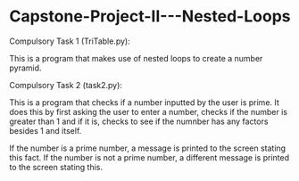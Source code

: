 # Capstone-Project-II---Nested-Loops

Compulsory Task 1 (TriTable.py):

This is a program that makes use of nested loops to create a number pyramid.

Compulsory Task 2 (task2.py):

This is a program that checks if a number inputted by the user is prime. It does this by first asking the user to enter a number, checks if the number is greater than 1 and if it is, checks to see if the numnber has any factors besides 1 and itself.

If the number is a prime number, a message is printed to the screen stating this fact. If the number is not a prime number, a different message is printed to the screen stating this.

